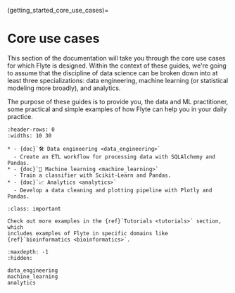 (getting_started_core_use_cases)=

# Core use cases

This section of the documentation will take you through the
core use cases for which Flyte is designed. Within the context of these guides,
we're going to assume that the discipline of data science can be broken down into
at least three specializations: data engineering, machine learning (or
statistical modeling more broadly), and analytics.

The purpose of these guides is to provide you, the data and ML practitioner,
some practical and simple examples of how Flyte can help you in your daily
practice.

```{list-table}
:header-rows: 0
:widths: 10 30

* - {doc}`🛠 Data engineering <data_engineering>`
  - Create an ETL workflow for processing data with SQLAlchemy and Pandas.
* - {doc}`🤖 Machine learning <machine_learning>`
  - Train a classifier with Scikit-Learn and Pandas.
* - {doc}`📈 Analytics <analytics>`
  - Develop a data cleaning and plotting pipeline with Plotly and Pandas.
```

```{admonition} Learn more
:class: important

Check out more examples in the {ref}`Tutorials <tutorials>` section, which
includes examples of Flyte in specific domains like
{ref}`bioinformatics <bioinformatics>`.
```

```{toctree}
:maxdepth: -1
:hidden:

data_engineering
machine_learning
analytics
```
